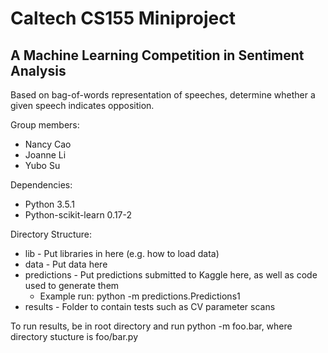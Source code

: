 # Caltech CS155 Miniproject 
## A Machine Learning Competition in Sentiment Analysis

Based on bag-of-words representation of speeches, determine whether a given speech indicates opposition.

Group members:
* Nancy Cao
* Joanne Li
* Yubo Su

Dependencies:
* Python 3.5.1
* Python-scikit-learn 0.17-2

Directory Structure:
* lib - Put libraries in here (e.g. how to load data)
* data - Put data here
* predictions - Put predictions submitted to Kaggle here, as well as code used to generate them
    * Example run: python -m predictions.Predictions1
* results - Folder to contain tests such as CV parameter scans

To run results, be in root directory and run python -m foo.bar, where directory stucture is foo/bar.py
